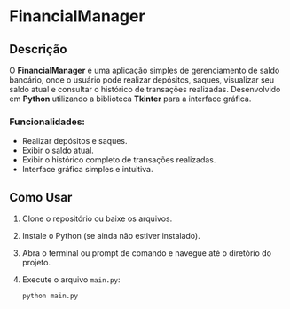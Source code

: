 # FinancialManager

## Descrição

O **FinancialManager** é uma aplicação simples de gerenciamento de saldo bancário, onde o usuário pode realizar depósitos, saques, visualizar seu saldo atual e consultar o histórico de transações realizadas. Desenvolvido em **Python** utilizando a biblioteca **Tkinter** para a interface gráfica.

### Funcionalidades:
- Realizar depósitos e saques.
- Exibir o saldo atual.
- Exibir o histórico completo de transações realizadas.
- Interface gráfica simples e intuitiva.

## Como Usar

1. Clone o repositório ou baixe os arquivos.
2. Instale o Python (se ainda não estiver instalado).
3. Abra o terminal ou prompt de comando e navegue até o diretório do projeto.
4. Execute o arquivo `main.py`:
   
   ```bash
   python main.py
